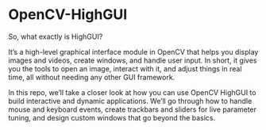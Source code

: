 # OpenCV-HighGUI

So, what exactly is HighGUI?

It’s a high-level graphical interface module in OpenCV that helps you display images and videos, create windows, and handle user input. In short, it gives you the tools to open an image, interact with it, and adjust things in real time, all without needing any other GUI framework.

In this repo, we’ll take a closer look at how you can use OpenCV HighGUI to build interactive and dynamic applications. We’ll go through how to handle mouse and keyboard events, create trackbars and sliders for live parameter tuning, and design custom windows that go beyond the basics.
